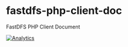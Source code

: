 fastdfs-php-client-doc
======================

FastDFS PHP Client Document

[![Analytics](http://ga.rebill.info:8080/UA-5149421-7/github.com/rebill/fastdfs-php-client-doc?pixel)](https://github.com/rebill/ga-beacon)